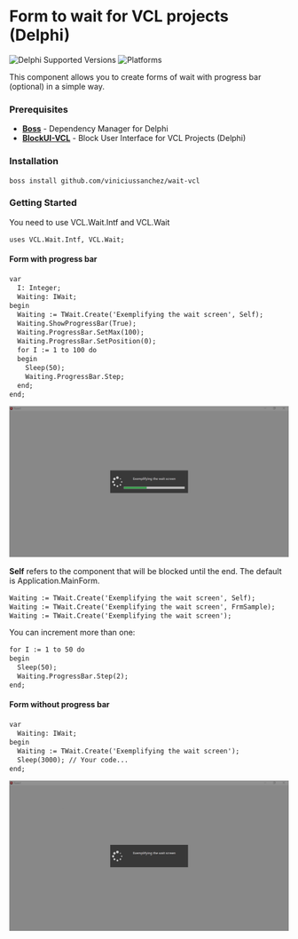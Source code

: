 # Form to wait for VCL projects (Delphi)
![Delphi Supported Versions](https://img.shields.io/badge/Delphi%20Supported%20Versions-XE3..10.3%20Rio-blue.svg)
![Platforms](https://img.shields.io/badge/Platforms-Win32%20and%20Win64-red.svg)

This component allows you to create forms of wait with progress bar (optional) in a simple way.

### Prerequisites
 * [**Boss**](https://github.com/HashLoad/boss) - Dependency Manager for Delphi
 * [**BlockUI-VCL**](https://github.com/viniciussanchez/blockui-vcl) - Block User Interface for VCL Projects (Delphi)
 
### Installation 
```
boss install github.com/viniciussanchez/wait-vcl
```

### Getting Started
You need to use VCL.Wait.Intf and VCL.Wait
```
uses VCL.Wait.Intf, VCL.Wait;
```

#### Form with progress bar
```
var
  I: Integer;
  Waiting: IWait;
begin
  Waiting := TWait.Create('Exemplifying the wait screen', Self);
  Waiting.ShowProgressBar(True);
  Waiting.ProgressBar.SetMax(100);
  Waiting.ProgressBar.SetPosition(0);
  for I := 1 to 100 do
  begin
    Sleep(50);
    Waiting.ProgressBar.Step;
  end;
end;
``` 
![wait-vcl](img/Screenshot_1.png)

**Self** refers to the component that will be blocked until the end. The default is Application.MainForm.

```
Waiting := TWait.Create('Exemplifying the wait screen', Self);
Waiting := TWait.Create('Exemplifying the wait screen', FrmSample);
Waiting := TWait.Create('Exemplifying the wait screen');
``` 

You can increment more than one:

```
for I := 1 to 50 do
begin
  Sleep(50);
  Waiting.ProgressBar.Step(2);
end;
``` 

#### Form without progress bar
```
var
  Waiting: IWait;
begin
  Waiting := TWait.Create('Exemplifying the wait screen');
  Sleep(3000); // Your code...
end;
```
![wait-vcl](img/Screenshot_2.png)
